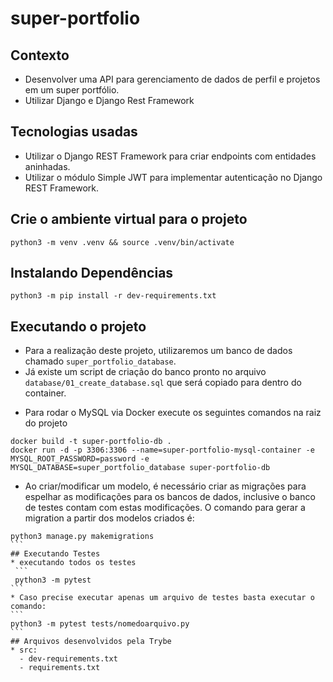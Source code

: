 # super-portfolio

## Contexto
- Desenvolver uma API para gerenciamento de dados de perfil e projetos em um super portfólio.
- Utilizar Django e Django Rest Framework

## Tecnologias usadas
- Utilizar o Django REST Framework para criar endpoints com entidades aninhadas.
- Utilizar o módulo Simple JWT para implementar autenticação no Django REST Framework.
## Crie o ambiente virtual para o projeto
```
python3 -m venv .venv && source .venv/bin/activate
```
## Instalando Dependências
```
python3 -m pip install -r dev-requirements.txt
```
## Executando o projeto
- Para a realização deste projeto, utilizaremos um banco de dados chamado `super_portfolio_database`.
- Já existe um script de criação do banco pronto no arquivo `database/01_create_database.sql` que será copiado para dentro do container.

* Para rodar o MySQL via Docker execute os seguintes comandos na raiz do projeto
```
docker build -t super-portfolio-db .
docker run -d -p 3306:3306 --name=super-portfolio-mysql-container -e MYSQL_ROOT_PASSWORD=password -e MYSQL_DATABASE=super_portfolio_database super-portfolio-db
```
* Ao criar/modificar um modelo, é necessário criar as migrações para espelhar as modificações para os bancos de dados, inclusive o banco de testes contam com estas modificações. O comando para gerar a migration a partir dos modelos criados é:
````
python3 manage.py makemigrations
```
## Executando Testes
* executando todos os testes
 ```
 python3 -m pytest
```
* Caso precise executar apenas um arquivo de testes basta executar o comando:
```
python3 -m pytest tests/nomedoarquivo.py
```
## Arquivos desenvolvidos pela Trybe
* src:
  - dev-requirements.txt
  - requirements.txt